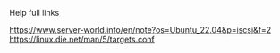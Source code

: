 Help full links

https://www.server-world.info/en/note?os=Ubuntu_22.04&p=iscsi&f=2
https://linux.die.net/man/5/targets.conf
